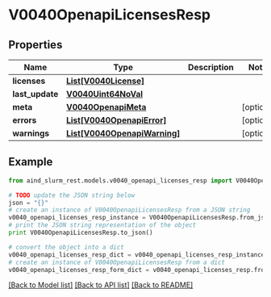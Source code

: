 # V0040OpenapiLicensesResp


## Properties

Name | Type | Description | Notes
------------ | ------------- | ------------- | -------------
**licenses** | [**List[V0040License]**](V0040License.md) |  | 
**last_update** | [**V0040Uint64NoVal**](V0040Uint64NoVal.md) |  | 
**meta** | [**V0040OpenapiMeta**](V0040OpenapiMeta.md) |  | [optional] 
**errors** | [**List[V0040OpenapiError]**](V0040OpenapiError.md) |  | [optional] 
**warnings** | [**List[V0040OpenapiWarning]**](V0040OpenapiWarning.md) |  | [optional] 

## Example

```python
from aind_slurm_rest.models.v0040_openapi_licenses_resp import V0040OpenapiLicensesResp

# TODO update the JSON string below
json = "{}"
# create an instance of V0040OpenapiLicensesResp from a JSON string
v0040_openapi_licenses_resp_instance = V0040OpenapiLicensesResp.from_json(json)
# print the JSON string representation of the object
print V0040OpenapiLicensesResp.to_json()

# convert the object into a dict
v0040_openapi_licenses_resp_dict = v0040_openapi_licenses_resp_instance.to_dict()
# create an instance of V0040OpenapiLicensesResp from a dict
v0040_openapi_licenses_resp_form_dict = v0040_openapi_licenses_resp.from_dict(v0040_openapi_licenses_resp_dict)
```
[[Back to Model list]](../README.md#documentation-for-models) [[Back to API list]](../README.md#documentation-for-api-endpoints) [[Back to README]](../README.md)


